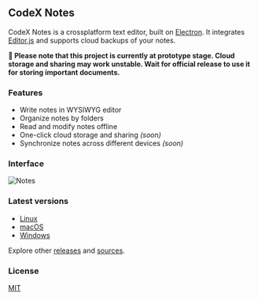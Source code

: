 ## CodeX Notes

CodeX Notes is a crossplatform text editor, built on [Electron](https://github.com/atom/electron). It integrates [Editor.js](https://github.com/codex-team/editor.js) and supports cloud backups of your notes.

**💌 Please note that this project is currently at prototype stage. Cloud storage and sharing may work unstable. Wait for official release to use it for storing important documents.** 

### Features

* Write notes in WYSIWYG editor
* Organize notes by folders
* Read and modify notes offline
* One-click cloud storage and sharing *(soon)*
* Synchronize notes across different devices *(soon)*

### Interface

![Notes](https://capella.pics/23c6960f-3c5b-44a2-a10a-e52a658a522c)

### Latest versions

* [Linux](https://github.com/codex-team/codex.notes/releases/download/v2.2.3/codex.notes-2.2.3-x86_64.AppImage)
* [macOS](https://github.com/codex-team/codex.notes/releases/download/v2.2.3/codex.notes-2.2.3.dmg)
* [Windows](https://github.com/codex-team/codex.notes/releases/download/v2.2.3/codex.notes-setup-2.2.3.exe)

Explore other [releases](https://github.com/codex-team/codex.notes/releases) and [sources](https://github.com/codex-team/codex.notes/archive/v2.0.zip).

### License

[MIT](https://github.com/codex-team/codex.notes/blob/master/LICENSE)
